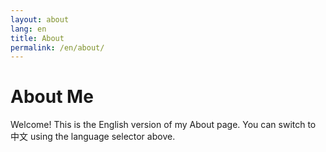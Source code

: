 ```yaml
---
layout: about
lang: en
title: About
permalink: /en/about/
---
```




# About Me

Welcome! This is the English version of my About page. You can switch to 中文 using the language selector above.

<!-- Add your English bio and profile details here -->
